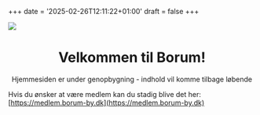 +++
date = '2025-02-26T12:11:22+01:00'
draft = false
+++

![](https://www.borum-by.dk/wp-content/uploads/2022/10/cropped-borum-Niko.jpg " ")

<div style="text-align: center;">
    <h1>Velkommen til Borum!</h1>
</div>

<div style="text-align: center;">
Hjemmesiden er under genopbygning - indhold vil komme tilbage løbende
</div>

Hvis du ønsker at være medlem kan du stadig blive det her: [https://medlem.borum-by.dk](https://medlem.borum-by.dk)

